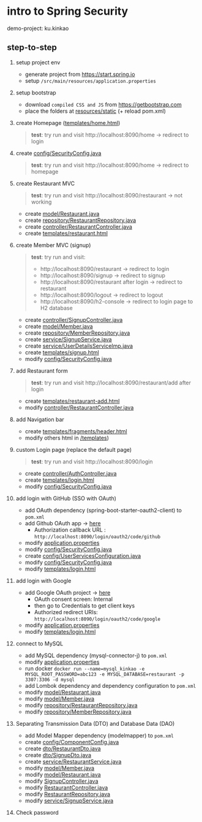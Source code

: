 # intro to Spring Security

demo-project: ku.kinkao

## step-to-step

1. setup project env

   - generate project from https://start.spring.io
   - setup `/src/main/resources/application.properties`

2. setup bootstrap

   - download `compiled CSS and JS` from https://getbootstrap.com
   - place the folders at [resources/static](src/main/resources/static) (+ reload pom.xml)

3. create Homepage ([templates/home.html](src/main/resources/templates/home.html))

   <!--run on vscode: ~/KinkaoApplication.java -> toolbar -> run -> run java -->

   > **test**: try run and visit http://localhost:8090/home -> redirect to login

4. create [config/SecurityConfig.java](src/main/java/ku/kinkao/config/SecurityConfig.java)

   > **test**: try run and visit http://localhost:8090/home -> redirect to homepage

5. create Restaurant MVC

   > **test**: try run and visit http://localhost:8090/restaurant -> not working

   - create [model/Restaurant.java](src/main/java/ku/kinkao/model/Restaurant.java)
   - create [repository/RestaurantRepository.java](src/main/java/ku/kinkao/repository/RestaurantRepository.java)
   - create [controller/RestaurantController.java](src/main/java/ku/kinkao/controller/RestaurantController.java)
   - create [templates/restaurant.html](src/main/resources/templates/restaurant.html)

6. create Member MVC (signup)

   > **test**: try run and visit:
   >
   > - http://localhost:8090/restaurant -> redirect to login
   > - http://localhost:8090/signup -> redirect to signup
   > - http://localhost:8090/restaurant after login -> redirect to restaurant
   > - http://localhost:8090/logout -> redirect to logout
   > - http://localhost:8090/h2-console -> redirect to login page to H2 database

   - create [controller/SignupController.java](src/main/java/ku/kinkao/controller/SignupController.java)
   - create [model/Member.java](src/main/java/ku/kinkao/model/Member.java)
   - create [repository/MemberRepository.java](src/main/java/ku/kinkao/repository/MemberRepository.java)
   - create [service/SignupService.java](src/main/java/ku/kinkao/service/SignupService.java)
   - create [service/UserDetailsServiceImp.java](src/main/java/ku/kinkao/service/UserDetailsServiceImp.java)
   - create [templates/signup.html](src/main/resources/templates/signup.html)
   - modify [config/SecurityConfig.java](src/main/java/ku/kinkao/config/SecurityConfig.java)

7. add Restaurant form

   > **test**: try run and visit http://localhost:8090/restaurant/add after login

   - create [templates/restaurant-add.html](src/main/resources/templates/restaurant-add.html)
   - modify [controller/RestaurantController.java](src/main/java/ku/kinkao/controller/RestaurantController.java)

8. add Navigation bar

   - create [templates/fragments/header.html](src/main/resources/templates/fragments/header.html)
   - modify others html in [/templates](src/main/resources/templates))

9. custom Login page (replace the default page)

   > **test**: try run and visit http://localhost:8090/login

   - create [controller/AuthController.java](src/main/java/ku/kinkao/controller/AuthController.java)
   - create [templates/login.html](src/main/resources/templates/login.html)
   - modify [config/SecurityConfig.java](src/main/java/ku/kinkao/config/SecurityConfig.java)

10. add login with GitHub (SSO with OAuth)

    - add OAuth dependency (spring-boot-starter-oauth2-client) to `pom.xml`
    - add Github OAuth app -> [here](https://github.com/settings/applications/new)
      - Authorization callback URL : `http://localhost:8090/login/oauth2/code/github`
    - modify [application.properties](src/main/resources/application.properties)
    - modify [config/SecurityConfig.java](src/main/java/ku/kinkao/config/SecurityConfig.java)
    - create [config/UserServicesConfiguration.java](src/main/java/ku/kinkao/config/UserServicesConfiguration.java)
    - modify [config/SecurityConfig.java](src/main/java/ku/kinkao/config/SecurityConfig.java)
    - modify [templates/login.html](src/main/resources/templates/login.html)

11. add login with Google

    - add Google OAuth project -> [here](https://console.developers.google.com/apis/dashboard)
      - OAuth consent screen: Internal
      - then go to Credentials to get client keys
      - Authorized redirect URIs: `http://localhost:8090/login/oauth2/code/google`
    - modify [application.properties](src/main/resources/application.properties)
    - modify [templates/login.html](src/main/resources/templates/login.html)

12. connect to MySQL

    - add MySQL dependency (mysql-connector-j) to `pom.xml`
    - modify [application.properties](src/main/resources/application.properties)
    - run docker `docker run --name=mysql_kinkao -e MYSQL_ROOT_PASSWORD=abc123 -e MYSQL_DATABASE=restaurant -p 3307:3306 -d mysql`
    - add Lombok dependency and dependency configuration to `pom.xml`
    - modify [model/Restaurant.java](src/main/java/ku/kinkao/model/Restaurant.java)
    - modify [model/Member.java](src/main/java/ku/kinkao/model/Member.java)
    - modify [repository/RestaurantRepository.java](src/main/java/ku/kinkao/repository/RestaurantRepository.java)
    - modify [repository/MemberRepository.java](src/main/java/ku/kinkao/repository/MemberRepository.java)

13. Separating Transmission Data (DTO) and Database Data (DAO)

    - add Model Mapper dependency (modelmapper) to `pom.xml`
    - create [config/ComponentConfig.java](src/main/java/ku/kinkao/config/ComponentConfig.java)
    - create [dto/RestaurantDto.java](src/main/java/ku/kinkao/dto/RestaurantDto.java)
    - create [dto/SignupDto.java](src/main/java/ku/kinkao/dto/SignupDto.java)
    - create [service/RestaurantService.java](src/main/java/ku/kinkao/service/RestaurantService.java)
    - modify [model/Member.java](src/main/java/ku/kinkao/model/Member.java)
    - modify [model/Restaurant.java](src/main/java/ku/kinkao/model/Restaurant.java)
    - modify [SignupController.java](src/main/java/ku/kinkao/controller/SignupController.java)
    - modify [RestaurantController.java](src/main/java/ku/kinkao/controller/RestaurantController.java)
    - modify [RestaurantRepository.java](src/main/java/ku/kinkao/repository/RestaurantRepository.java)
    - modify [service/SignupService.java](src/main/java/ku/kinkao/service/SignupService.java)

14. Check password
